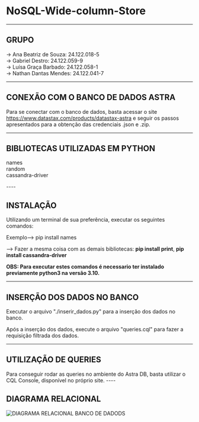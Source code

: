 # NoSQL-Wide-column-Store

----
<h2>GRUPO</h2>
  -> Ana Beatriz de Souza: 24.122.018-5 <br>
  -> Gabriel Destro: 24.122.059-9 <br>
  -> Luísa Graça Barbado:  24.122.058-1 <br>
  -> Nathan Dantas Mendes: 24.122.041-7 <br>

----

<h2>CONEXÃO COM O BANCO DE DADOS ASTRA</h2>

Para se conectar com o banco de dados, basta acessar o site https://www.datastax.com/products/datastax-astra e seguir os passos apresentados para a obtenção das credenciais .json e .zip.


----
<h2>BIBLIOTECAS UTILIZADAS EM PYTHON</h2>
<p>
names <br>
random  <br>
cassandra-driver <br>
</p>
----

<h2>INSTALAÇÃO</h2>

Utilizando um terminal de sua preferência, executar os seguintes comandos:

Exemplo--> pip install names<br> 


--> Fazer a mesma coisa com as demais bibliotecas: **pip install print**, **pip install cassandra-driver**


**OBS: Para executar estes comandos é necessario ter instalado previamente python3 na versão 3.10.** 

----
<h2>INSERÇÃO DOS DADOS NO BANCO</h2>
  Executar o arquivo "./inserir_dados.py" para a inserção dos dados no banco.

  Após a inserção dos dados, execute o arquivo "queries.cql" para fazer a requisição filtrada dos dados.

  ----
<h2>UTILIZAÇÃO DE QUERIES</h2>
  Para conseguir rodar as queries no ambiente do Astra DB, basta utilizar o CQL Console, disponível no próprio site.
----
<h2>DIAGRAMA RELACIONAL</h2>

![DIAGRAMA RELACIONAL BANCO DE DADODS](https://github.com/user-attachments/assets/138e57f8-33b1-41e2-8799-112479c09dfd)



